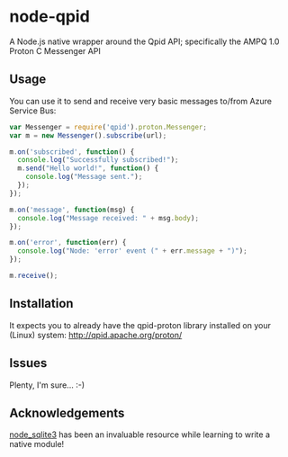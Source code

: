 node-qpid
============

A Node.js native wrapper around the Qpid API; specifically the AMPQ 1.0 Proton C Messenger API

## Usage

You can use it to send and receive very basic messages to/from Azure Service Bus:

```javascript
var Messenger = require('qpid').proton.Messenger;
var m = new Messenger().subscribe(url);

m.on('subscribed', function() {
  console.log("Successfully subscribed!");
  m.send("Hello world!", function() {
    console.log("Message sent.");
  });
});

m.on('message', function(msg) {
  console.log("Message received: " + msg.body);
});

m.on('error', function(err) {
  console.log("Node: 'error' event (" + err.message + ")");
});

m.receive();
```

## Installation

It expects you to already have the qpid-proton library installed on your (Linux) system:
http://qpid.apache.org/proton/

## Issues

Plenty, I'm sure... :-)

## Acknowledgements

[node_sqlite3](https://github.com/developmentseed/node-sqlite3) has been an invaluable resource while learning to write a native module!
